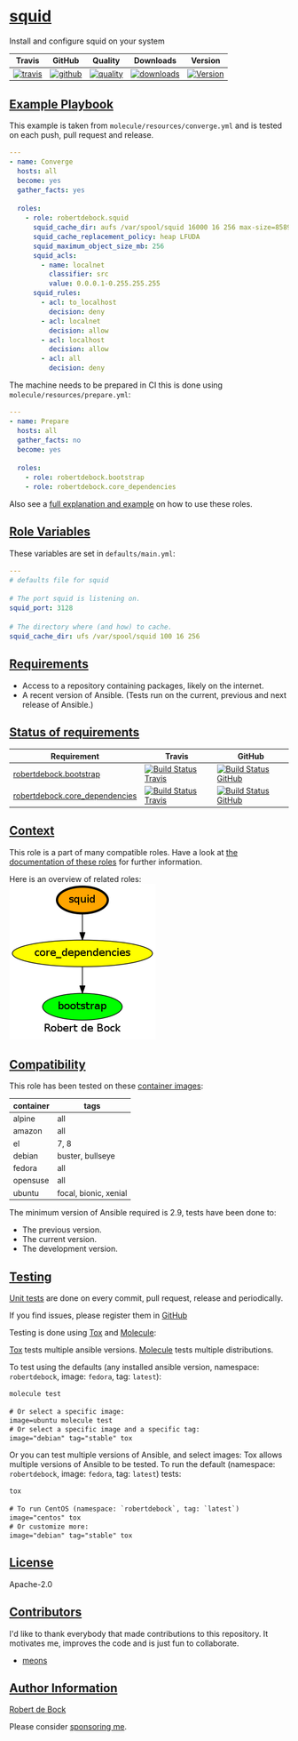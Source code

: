 # [squid](#squid)

Install and configure squid on your system

|Travis|GitHub|Quality|Downloads|Version|
|------|------|-------|---------|-------|
|[![travis](https://travis-ci.com/robertdebock/ansible-role-squid.svg?branch=master)](https://travis-ci.com/robertdebock/ansible-role-squid)|[![github](https://github.com/robertdebock/ansible-role-squid/workflows/Ansible%20Molecule/badge.svg)](https://github.com/robertdebock/ansible-role-squid/actions)|[![quality](https://img.shields.io/ansible/quality/35939)](https://galaxy.ansible.com/robertdebock/squid)|[![downloads](https://img.shields.io/ansible/role/d/35939)](https://galaxy.ansible.com/robertdebock/squid)|[![Version](https://img.shields.io/github/release/robertdebock/ansible-role-squid.svg)](https://github.com/robertdebock/ansible-role-squid/releases/)|

## [Example Playbook](#example-playbook)

This example is taken from `molecule/resources/converge.yml` and is tested on each push, pull request and release.
```yaml
---
- name: Converge
  hosts: all
  become: yes
  gather_facts: yes

  roles:
    - role: robertdebock.squid
      squid_cache_dir: aufs /var/spool/squid 16000 16 256 max-size=8589934592
      squid_cache_replacement_policy: heap LFUDA
      squid_maximum_object_size_mb: 256
      squid_acls:
        - name: localnet
          classifier: src
          value: 0.0.0.1-0.255.255.255
      squid_rules:
        - acl: to_localhost
          decision: deny
        - acl: localnet
          decision: allow
        - acl: localhost
          decision: allow
        - acl: all
          decision: deny
```

The machine needs to be prepared in CI this is done using `molecule/resources/prepare.yml`:
```yaml
---
- name: Prepare
  hosts: all
  gather_facts: no
  become: yes

  roles:
    - role: robertdebock.bootstrap
    - role: robertdebock.core_dependencies
```

Also see a [full explanation and example](https://robertdebock.nl/how-to-use-these-roles.html) on how to use these roles.

## [Role Variables](#role-variables)

These variables are set in `defaults/main.yml`:
```yaml
---
# defaults file for squid

# The port squid is listening on.
squid_port: 3128

# The directory where (and how) to cache.
squid_cache_dir: ufs /var/spool/squid 100 16 256
```

## [Requirements](#requirements)

- Access to a repository containing packages, likely on the internet.
- A recent version of Ansible. (Tests run on the current, previous and next release of Ansible.)

## [Status of requirements](#status-of-requirements)

| Requirement | Travis | GitHub |
|-------------|--------|--------|
| [robertdebock.bootstrap](https://galaxy.ansible.com/robertdebock/bootstrap) | [![Build Status Travis](https://travis-ci.com/robertdebock/ansible-role-bootstrap.svg?branch=master)](https://travis-ci.com/robertdebock/ansible-role-bootstrap) | [![Build Status GitHub](https://github.com/robertdebock/ansible-role-bootstrap/workflows/Ansible%20Molecule/badge.svg)](https://github.com/robertdebock/ansible-role-bootstrap/actions) |
| [robertdebock.core_dependencies](https://galaxy.ansible.com/robertdebock/core_dependencies) | [![Build Status Travis](https://travis-ci.com/robertdebock/ansible-role-core_dependencies.svg?branch=master)](https://travis-ci.com/robertdebock/ansible-role-core_dependencies) | [![Build Status GitHub](https://github.com/robertdebock/ansible-role-core_dependencies/workflows/Ansible%20Molecule/badge.svg)](https://github.com/robertdebock/ansible-role-core_dependencies/actions) |

## [Context](#context)

This role is a part of many compatible roles. Have a look at [the documentation of these roles](https://robertdebock.nl/) for further information.

Here is an overview of related roles:
![dependencies](https://raw.githubusercontent.com/robertdebock/drawings/artifacts/squid.png "Dependency")

## [Compatibility](#compatibility)

This role has been tested on these [container images](https://hub.docker.com/u/robertdebock):

|container|tags|
|---------|----|
|alpine|all|
|amazon|all|
|el|7, 8|
|debian|buster, bullseye|
|fedora|all|
|opensuse|all|
|ubuntu|focal, bionic, xenial|

The minimum version of Ansible required is 2.9, tests have been done to:

- The previous version.
- The current version.
- The development version.



## [Testing](#testing)

[Unit tests](https://travis-ci.com/robertdebock/ansible-role-squid) are done on every commit, pull request, release and periodically.

If you find issues, please register them in [GitHub](https://github.com/robertdebock/ansible-role-squid/issues)

Testing is done using [Tox](https://tox.readthedocs.io/en/latest/) and [Molecule](https://github.com/ansible/molecule):

[Tox](https://tox.readthedocs.io/en/latest/) tests multiple ansible versions.
[Molecule](https://github.com/ansible/molecule) tests multiple distributions.

To test using the defaults (any installed ansible version, namespace: `robertdebock`, image: `fedora`, tag: `latest`):

```
molecule test

# Or select a specific image:
image=ubuntu molecule test
# Or select a specific image and a specific tag:
image="debian" tag="stable" tox
```

Or you can test multiple versions of Ansible, and select images:
Tox allows multiple versions of Ansible to be tested. To run the default (namespace: `robertdebock`, image: `fedora`, tag: `latest`) tests:

```
tox

# To run CentOS (namespace: `robertdebock`, tag: `latest`)
image="centos" tox
# Or customize more:
image="debian" tag="stable" tox
```

## [License](#license)

Apache-2.0

## [Contributors](#contributors)

I'd like to thank everybody that made contributions to this repository. It motivates me, improves the code and is just fun to collaborate.

- [meons](https://github.com/meons)

## [Author Information](#author-information)

[Robert de Bock](https://robertdebock.nl/)

Please consider [sponsoring me](https://github.com/sponsors/robertdebock).
